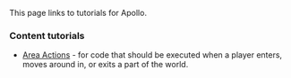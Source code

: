 This page links to tutorials for Apollo.

### Content tutorials

* [Area Actions](/apollo-rsps/apollo/wiki/Area-Actions-Tutorial) - for code that should be executed when a player enters, moves around in, or exits a part of the world.
